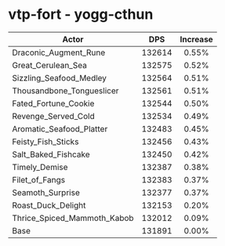 # vtp-fort - yogg-cthun
| Actor | DPS | Increase |
|---|:---:|:---:|
|Draconic_Augment_Rune|132614|0.55%|
|Great_Cerulean_Sea|132575|0.52%|
|Sizzling_Seafood_Medley|132564|0.51%|
|Thousandbone_Tongueslicer|132561|0.51%|
|Fated_Fortune_Cookie|132544|0.50%|
|Revenge_Served_Cold|132534|0.49%|
|Aromatic_Seafood_Platter|132483|0.45%|
|Feisty_Fish_Sticks|132456|0.43%|
|Salt_Baked_Fishcake|132450|0.42%|
|Timely_Demise|132387|0.38%|
|Filet_of_Fangs|132383|0.37%|
|Seamoth_Surprise|132377|0.37%|
|Roast_Duck_Delight|132153|0.20%|
|Thrice_Spiced_Mammoth_Kabob|132012|0.09%|
|Base|131891|0.00%|
